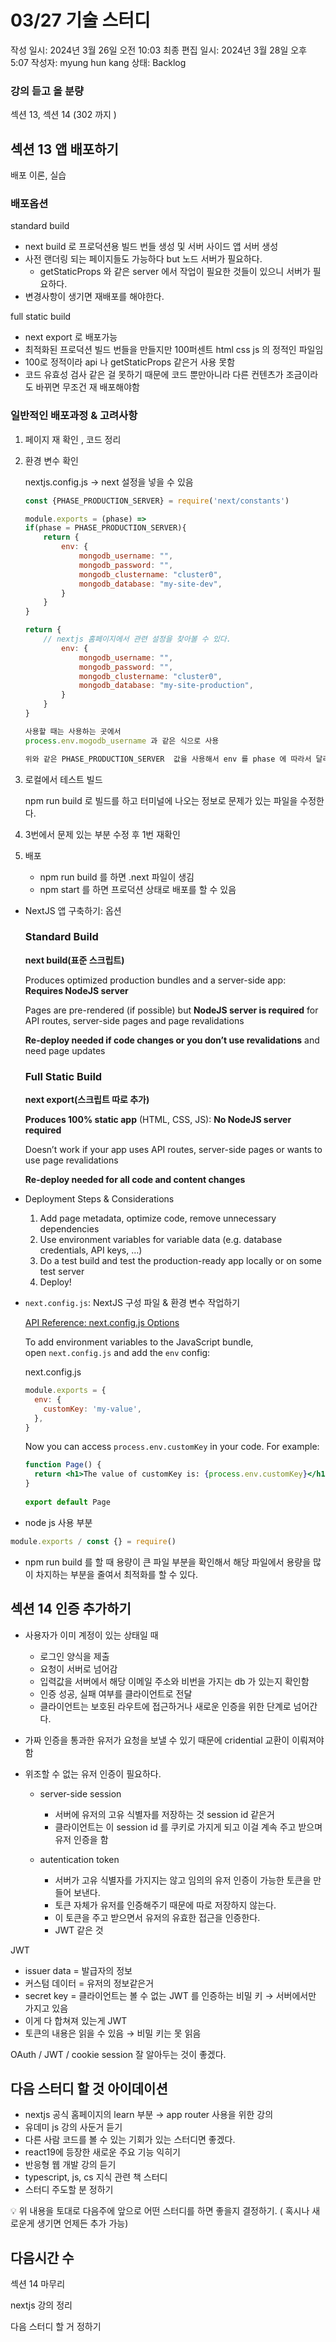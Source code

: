 # 03/27 기술 스터디

작성 일시: 2024년 3월 26일 오전 10:03
최종 편집 일시: 2024년 3월 28일 오후 5:07
작성자: myung hun kang
상태: Backlog

### 강의 듣고 올 분량

섹션 13,  섹션 14 (302 까지 )

## 섹션 13 앱 배포하기

배포 이론, 실습 

### 배포옵션

standard build 

- next build 로 프로덕션용 빌드 번들 생성 및 서버 사이드 앱 서버 생성
- 사전 랜더링 되는 페이지들도 가능하다 but 노드 서버가 필요하다.
    - getStaticProps 와 같은 server 에서 작업이 필요한 것들이 있으니 서버가 필요하다.
- 변경사항이 생기면 재배포를 해야한다.

full static build

- next export 로 배포가능
- 최적화된 프로덕션 빌드 번들을 만들지만 100퍼센트 html css js 의 정적인 파일임
- 100로 정적이라 api 나 getStaticProps 같은거 사용 못함
- 코드 유효성 검사 같은 걸 못하기 때문에 코드 뿐만아니라 다른 컨텐츠가 조금이라도 바뀌면 무조건 재 배포해야함

### 일반적인 배포과정 & 고려사항

1. 페이지 재 확인 , 코드 정리
2. 환경 변수 확인
    
    nextjs.config.js → next 설정을 넣을 수 있음
    
    ```jsx
    const {PHASE_PRODUCTION_SERVER} = require('next/constants') 
    
    module.exports = (phase) => 
    if(phase = PHASE_PRODUCTION_SERVER){
    	return {
    		env: {
    			mongodb_username: "",
    			mongodb_password: "",
    			mongodb_clustername: "cluster0",
    			mongodb_database: "my-site-dev",
    		}
    	}
    }
    
    return {
    	// nextjs 홈페이지에서 관련 설정을 찾아볼 수 있다. 
    		env: {
    			mongodb_username: "",
    			mongodb_password: "",
    			mongodb_clustername: "cluster0",
    			mongodb_database: "my-site-production",
    		}
    	}
    }
    
    사용할 때는 사용하는 곳에서 
    process.env.mogodb_username 과 같은 식으로 사용
    
    위와 같은 PHASE_PRODUCTION_SERVER  값을 사용해서 env 를 phase 에 따라서 달리 가져갈 수 있다. 
    ```
    
3. 로컬에서 테스트 빌드 
    
    npm run build 로 빌드를 하고 터미널에 나오는 정보로 문제가 있는 파일을 수정한다. 
    
4. 3번에서 문제 있는 부분 수정 후 1번 재확인 
5. 배포
    - npm run build 를 하면 .next 파일이 생김
    - npm start 를 하면 프로덕션 상태로 배포를 할 수 있음

- NextJS 앱 구축하기: 옵션
    
    ### Standard Build
    
    **next build(표준 스크립트)**
    
    Produces optimized production bundles and a server-side app: **Requires NodeJS server**
    
    Pages are pre-rendered (if possible) but **NodeJS server is required** for API routes, server-side pages and page revalidations
    
    **Re-deploy needed if code changes or you don’t use revalidations** and need page updates
    
    ### **Full Static Build**
    
    **next export(스크립트 따로 추가)**
    
    **Produces 100% static app** (HTML, CSS, JS): **No NodeJS server required**
    
    Doesn’t work if your app uses API routes, server-side pages or wants to use page revalidations
    
    **Re-deploy needed for all code and content changes**
    
- Deployment Steps & Considerations
    1. Add page metadata, optimize code, remove unnecessary dependencies
    2. Use environment variables for variable data (e.g. database credentials, API keys, …)
    3. Do a test build and test the production-ready app locally or on some test server
    4. Deploy!
    
- `next.config.js`: NextJS 구성 파일 & 환경 변수 작업하기
    
    [API Reference: next.config.js Options](https://nextjs.org/docs/app/api-reference/next-config-js)
    
    To add environment variables to the JavaScript bundle, open `next.config.js` and add the `env` config:
    
    next.config.js
    
    ```jsx
    module.exports = {
      env: {
        customKey: 'my-value',
      },
    }
    ```
    
    Now you can access `process.env.customKey` in your code. For example:
    
    ```jsx
    function Page() {
      return <h1>The value of customKey is: {process.env.customKey}</h1>
    }
     
    export default Page
    ```
    

- node js 사용 부분

```jsx
module.exports / const {} = require()
```

- npm run build 를 할 때 용량이 큰 파일 부분을 확인해서 해당 파일에서 용량을 많이 차지하는 부분을 줄여서 최적화를 할 수 있다.

## 섹션 14 인증 추가하기

- 사용자가 이미 계정이 있는 상태일 때
    - 로그인 양식을 제출
    - 요청이 서버로 넘어감
    - 입력값을 서버에서 해당 이메일 주소와 비번을 가지는 db 가 있는지 확인함
    - 인증 성공, 실패 여부를 클라이언트로 전달
    - 클라이언트는 보호된 라우트에 접근하거나 새로운 인증을 위한 단계로 넘어간다.

- 가짜 인증을 통과한 유저가 요청을 보낼 수 있기 때문에 cridential 교환이 이뤄져야함

- 위조할 수 없는 유저 인증이 필요하다.
    - server-side session
        - 서버에 유저의 고유 식별자를 저장하는 것  session id 같은거
        - 클라이언트는 이  session id 를 쿠키로 가지게 되고 이걸 계속 주고 받으며 유저 인증을 함
        
    - autentication token
        - 서버가 고유 식별자를 가지지는 않고 임의의 유저 인증이 가능한 토큰을 만들어 보낸다.
        - 토큰 자체가 유저를 인증해주기 때문에 따로 저장하지 않는다.
        - 이 토큰을 주고 받으면서 유저의 유효한 접근을 인증한다.
        - JWT 같은 것
        

JWT 

- issuer data = 발급자의 정보
- 커스텀 데이터 = 유저의 정보같은거
- secret key = 클라이언트는 볼 수 없는 JWT 를 인증하는 비밀 키 → 서버에서만 가지고 있음
- 이게 다 합쳐져 있는게 JWT
- 토큰의 내용은 읽을 수 있음 → 비밀 키는 못 읽음

OAuth / JWT / cookie session  잘 알아두는 것이 좋겠다. 

## 다음 스터디 할 것 아이데이션

- nextjs 공식 홈페이지의 learn 부분 → app router 사용을 위한 강의
- 유데미 js 강의 사둔거 듣기
- 다른 사람 코드를 볼 수 있는 기회가 있는 스터디면 좋겠다.
- react19에 등장한 새로운 주요 기능 익히기
- 반응형 웹 개발 강의 듣기
- typescript, js, cs 지식 관련 책 스터디
- 스터디 주도할 분 정하기

<aside>
💡 위 내용을 토대로 다음주에 앞으로 어떤 스터디를 하면 좋을지 결정하기. ( 혹시나 새로운게 생기면 언제든 추가 가능)

</aside>

## 다음시간 수

섹션 14 마무리 

nextjs 강의 정리 

다음 스터디 할 거 정하기